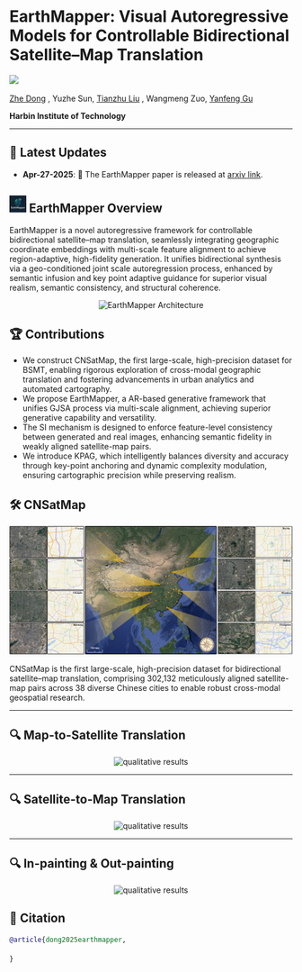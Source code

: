 #  EarthMapper: Visual Autoregressive Models for Controllable Bidirectional Satellite–Map Translation

![](https://i.imgur.com/waxVImv.png)

[Zhe Dong](https://scholar.google.com/citations?user=6ygNEFsAAAAJ&hl=zh-CN) , Yuzhe Sun, [Tianzhu Liu](https://www.researchgate.net/profile/Tianzhu-Liu-3) , Wangmeng Zuo, [Yanfeng Gu](https://scholar.google.com/citations?user=WHkRZscAAAAJ&hl=zh-TW&oi=ao) 

**Harbin Institute of Technology**

---

## 📢  Latest Updates 

[//]: # (- **Feb-20-2025**: 🔥 Our model checkpoints are released on **_HuggingFace_** [link]&#40;https://huggingface.co/collections/MBZUAI/geopixel-67b6e1e441250814d06f2043&#41;. )
- **Apr-27-2025**: 📜 The EarthMapper paper is released at [arxiv link](https://arxiv.org/abs/2504.19432).

[//]: # (🔥🚀📂)

## <img src="assets/logo.png" height="30"> EarthMapper Overview  
EarthMapper is a novel autoregressive framework for controllable bidirectional satellite–map translation, seamlessly integrating geographic coordinate embeddings with multi-scale feature alignment to achieve region-adaptive, high-fidelity generation. It unifies bidirectional synthesis via a geo-conditioned joint scale autoregression process, enhanced by semantic infusion and key point adaptive guidance for superior visual realism, semantic consistency, and structural coherence.

<p align="center">
  <img src="assets/[flowchart.svg](https://github.com/HIT-SIRS/EarthMapper/blob/main/assets/flowchart.svg)" alt="EarthMapper Architecture">
</p>

## 🏆 Contributions  
- We construct CNSatMap, the first large-scale, high-precision dataset for BSMT, enabling rigorous exploration of cross-modal geographic translation and fostering advancements in urban analytics and automated cartography.
- We propose EarthMapper, a  AR-based generative framework that unifies GJSA process via multi-scale alignment, achieving superior generative capability and versatility.
- The SI mechanism is designed to enforce feature-level consistency between generated and real images, enhancing semantic fidelity in weakly aligned satellite-map pairs.
- We introduce KPAG, which intelligently balances diversity and accuracy through key-point anchoring and dynamic complexity modulation, ensuring cartographic precision while preserving realism.

<!-- CNSatMap Dataset -->
## 🛠️ CNSatMap

<p align="center">
  <img src="assets/dataset.png" alt="CNSatMap Dataset">
</p>

CNSatMap is the first large-scale, high-precision dataset for bidirectional satellite–map translation, comprising 302,132 meticulously aligned satellite-map pairs across 38 diverse Chinese cities to enable robust cross-modal geospatial research.

---
## 🔍 Map-to-Satellite Translation

<p align="center">
  <img src="assets/vis_CNSatMap.png" alt="qualitative results">
</p>

---
## 🔍 Satellite-to-Map Translation

<p align="center">
  <img src="assets/vis_NY.png" alt="qualitative results">
</p>

---

## 🔍 In-painting & Out-painting

<p align="center">
  <img src="assets/zero-shot.png" alt="qualitative results">
</p>

## 📜 Citation 

```bibtex
@article{dong2025earthmapper,

}
```
